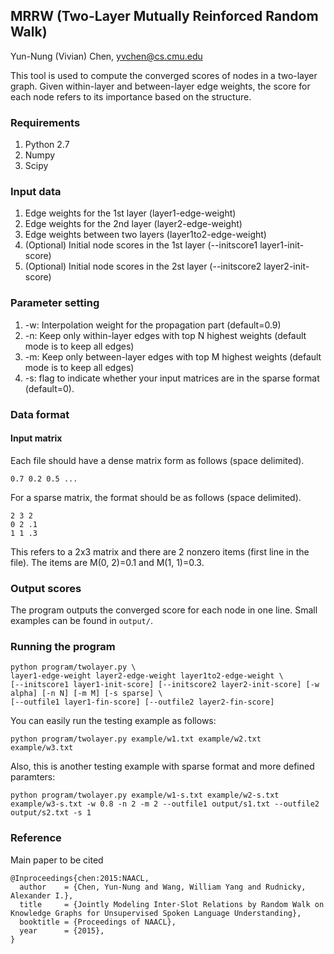 ## MRRW (Two-Layer Mutually Reinforced Random Walk)

Yun-Nung (Vivian) Chen, yvchen@cs.cmu.edu

This tool is used to compute the converged scores of nodes in a two-layer graph.
Given within-layer and between-layer edge weights, the score for each node refers to its importance based on the structure.

### Requirements
1. Python 2.7
2. Numpy
3. Scipy

### Input data
1. Edge weights for the 1st layer (layer1-edge-weight)
2. Edge weights for the 2nd layer (layer2-edge-weight)
3. Edge weights between two layers (layer1to2-edge-weight)
4. (Optional) Initial node scores in the 1st layer (--initscore1 layer1-init-score)
5. (Optional) Initial node scores in the 2st layer (--initscore2 layer2-init-score)

### Parameter setting
1. -w: Interpolation weight for the propagation part (default=0.9)
2. -n: Keep only within-layer edges with top N highest weights (default mode is to keep all edges)
3. -m: Keep only between-layer edges with top M highest weights (default mode is to keep all edges)
4. -s: flag to indicate whether your input matrices are in the sparse format (default=0).

### Data format
#### Input matrix
Each file should have a dense matrix form as follows (space delimited).

```0.7 0.2 0.5 ...```

For a sparse matrix, the format should be as follows (space delimited).

    2 3 2
    0 2 .1
    1 1 .3

This refers to a 2x3 matrix and there are 2 nonzero items (first line in the file).
The items are M(0, 2)=0.1 and M(1, 1)=0.3.

### Output scores
The program outputs the converged score for each node in one line.
Small examples can be found in ```output/```.

### Running the program

    python program/twolayer.py \
    layer1-edge-weight layer2-edge-weight layer1to2-edge-weight \
    [--initscore1 layer1-init-score] [--initscore2 layer2-init-score] [-w alpha] [-n N] [-m M] [-s sparse] \
    [--outfile1 layer1-fin-score] [--outfile2 layer2-fin-score] 

You can easily run the testing example as follows:

    python program/twolayer.py example/w1.txt example/w2.txt example/w3.txt
    
Also, this is another testing example with sparse format and more defined paramters:

    python program/twolayer.py example/w1-s.txt example/w2-s.txt example/w3-s.txt -w 0.8 -n 2 -m 2 --outfile1 output/s1.txt --outfile2 output/s2.txt -s 1

### Reference

Main paper to be cited
```
@Inproceedings{chen:2015:NAACL,
  author    = {Chen, Yun-Nung and Wang, William Yang and Rudnicky, Alexander I.},
  title     = {Jointly Modeling Inter-Slot Relations by Random Walk on Knowledge Graphs for Unsupervised Spoken Language Understanding},
  booktitle = {Proceedings of NAACL},
  year      = {2015},
}
```
